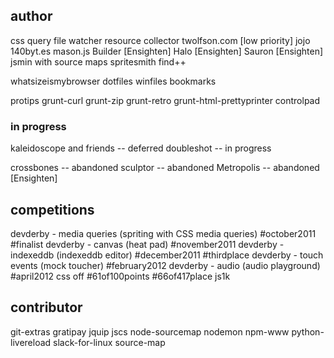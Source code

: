 author
---------
css query
file watcher
resource collector
twolfson.com [low priority]
jojo
140byt.es
mason.js
Builder [Ensighten]
Halo [Ensighten]
Sauron [Ensighten]
jsmin with source maps
spritesmith
find++

whatsizeismybrowser
dotfiles
winfiles
bookmarks

protips
grunt-curl
grunt-zip
grunt-retro
grunt-html-prettyprinter
controlpad

### in progress
kaleidoscope and friends -- deferred
doubleshot -- in progress

crossbones -- abandoned
sculptor -- abandoned
Metropolis -- abandoned [Ensighten]

competitions
------------
devderby - media queries (spriting with CSS media queries) #october2011 #finalist
devderby - canvas (heat pad) #november2011
devderby - indexeddb (indexeddb editor) #december2011 #thirdplace
devderby - touch events (mock toucher) #february2012
devderby - audio (audio playground) #april2012
css off #61of100points #66of417place
js1k

contributor
-----------
git-extras
gratipay
jquip
jscs
node-sourcemap
nodemon
npm-www
python-livereload
slack-for-linux
source-map
